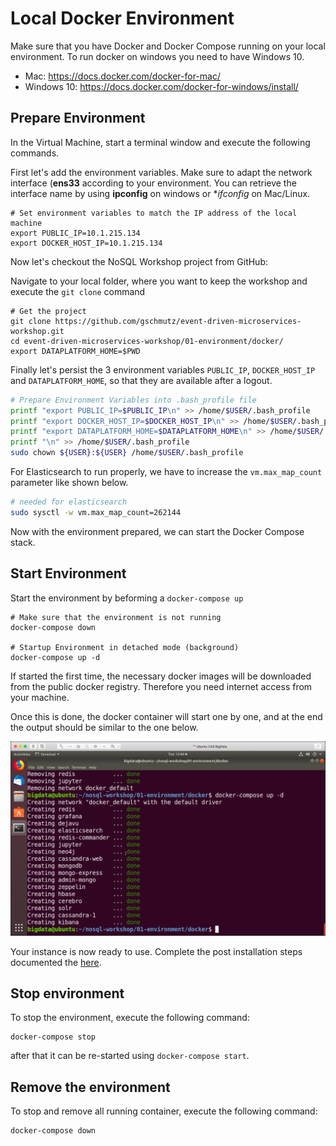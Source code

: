 # Local Docker Environment

Make sure that you have Docker and Docker Compose running on your local environment. To run docker on windows you need to have Windows 10.

* Mac: <https://docs.docker.com/docker-for-mac/>
* Windows 10: <https://docs.docker.com/docker-for-windows/install/>

## Prepare Environment

In the Virtual Machine, start a terminal window and execute the following commands. 

First let's add the environment variables. Make sure to adapt the network interface (**ens33** according to your environment. You can retrieve the interface name by using **ipconfig** on windows or **ifconfig* on Mac/Linux. 

```
# Set environment variables to match the IP address of the local machine
export PUBLIC_IP=10.1.215.134
export DOCKER_HOST_IP=10.1.215.134
```

Now let's checkout the NoSQL Workshop project from GitHub:

Navigate to your local folder, where you want to keep the workshop and execute the `git clone` command

```
# Get the project
git clone https://github.com/gschmutz/event-driven-microservices-workshop.git
cd event-driven-microservices-workshop/01-environment/docker/
export DATAPLATFORM_HOME=$PWD
```

Finally let's persist the 3 environment variables `PUBLIC_IP`, `DOCKER_HOST_IP` and `DATAPLATFORM_HOME`, so that they are available after a logout.

```bash
# Prepare Environment Variables into .bash_profile file
printf "export PUBLIC_IP=$PUBLIC_IP\n" >> /home/$USER/.bash_profile
printf "export DOCKER_HOST_IP=$DOCKER_HOST_IP\n" >> /home/$USER/.bash_profile
printf "export DATAPLATFORM_HOME=$DATAPLATFORM_HOME\n" >> /home/$USER/.bash_profile
printf "\n" >> /home/$USER/.bash_profile
sudo chown ${USER}:${USER} /home/$USER/.bash_profile
```

For Elasticsearch to run properly, we have to increase the `vm.max_map_count` parameter like shown below.  

```bash
# needed for elasticsearch
sudo sysctl -w vm.max_map_count=262144   
```

Now with the environment prepared, we can start the Docker Compose stack.

## Start Environment

Start the environment by beforming a `docker-compose up`

```
# Make sure that the environment is not running
docker-compose down

# Startup Environment in detached mode (background)
docker-compose up -d
```

If started the first time, the necessary docker images will be downloaded from the public docker registry. Therefore you need internet access from your machine.

Once this is done, the docker container will start one by one, and at the end the output should be similar to the one below. 

![Alt Image Text](./images/start-env-docker.png "StartDocker")

Your instance is now ready to use. Complete the post installation steps documented the [here](README.md).

## Stop environment

To stop the environment, execute the following command:

```
docker-compose stop
```

after that it can be re-started using `docker-compose start`.

## Remove the environment

To stop and remove all running container, execute the following command:

```
docker-compose down
```

